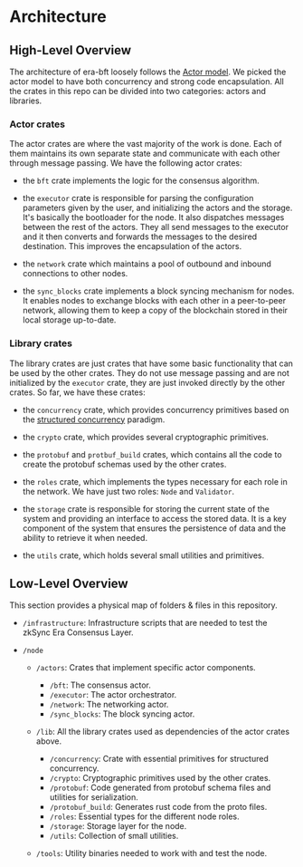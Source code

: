 # Architecture

## High-Level Overview

The architecture of era-bft loosely follows the [Actor model](https://en.wikipedia.org/wiki/Actor_model). We picked the actor model to have both concurrency and strong code encapsulation. All the crates in this repo can be divided into two categories: actors and libraries.

### Actor crates

The actor crates are where the vast majority of the work is done. Each of them maintains its own separate state and communicate with each other through message passing. We have the following actor crates:

- the `bft` crate implements the logic for the consensus algorithm.

- the `executor` crate is responsible for parsing the configuration parameters given by the user, and initializing the actors and the storage. It's basically the bootloader for the node. It also dispatches messages between the rest of the actors. They all send messages to the executor and it then converts and forwards the messages to the desired destination. This improves the encapsulation of the actors.

- the `network` crate which maintains a pool of outbound and inbound connections to other nodes.

- the `sync_blocks` crate implements a block syncing mechanism for nodes. It enables nodes to exchange blocks with each other in a peer-to-peer network, allowing them to keep a copy of the blockchain stored in their local storage up-to-date.

### Library crates

The library crates are just crates that have some basic functionality that can be used by the other crates. They do not use message passing and are not initialized by the `executor` crate, they are just invoked directly by the other crates. So far, we have these crates:

- the `concurrency` crate, which provides concurrency primitives based on the [structured concurrency](https://en.wikipedia.org/wiki/Structured_concurrency) paradigm.

- the `crypto` crate, which provides several cryptographic primitives.

- the `protobuf` and `protbuf_build` crates, which contains all the code to create the protobuf schemas used by the other crates.

- the `roles` crate, which implements the types necessary for each role in the network. We have just two roles: `Node` and `Validator`.

- the `storage` crate is responsible for storing the current state of the system and providing an interface to access the stored data. It is a key component of the system that ensures the persistence of data and the ability to retrieve it when needed.

- the `utils` crate, which holds several small utilities and primitives.

## Low-Level Overview

This section provides a physical map of folders & files in this repository.

- `/infrastructure`: Infrastructure scripts that are needed to test the zkSync Era Consensus Layer.

- `/node`

  - `/actors`: Crates that implement specific actor components.

    - `/bft`: The consensus actor.
    - `/executor`: The actor orchestrator.
    - `/network`: The networking actor.
    - `/sync_blocks`: The block syncing actor.

  - `/lib`: All the library crates used as dependencies of the actor crates above.

    - `/concurrency`: Crate with essential primitives for structured concurrency.
    - `/crypto`: Cryptographic primitives used by the other crates.
    - `/protobuf`: Code generated from protobuf schema files and utilities for serialization.
    - `/protobuf_build`: Generates rust code from the proto files.
    - `/roles`: Essential types for the different node roles.
    - `/storage`: Storage layer for the node.
    - `/utils`: Collection of small utilities.

  - `/tools`: Utility binaries needed to work with and test the node.
